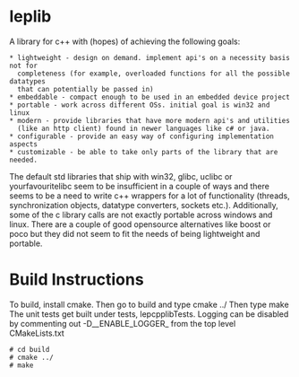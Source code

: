 leplib
=========
A library for c++ with (hopes) of achieving the following goals:

    * lightweight - design on demand. implement api's on a necessity basis not for 
      completeness (for example, overloaded functions for all the possible datatypes 
      that can potentially be passed in)
    * embeddable - compact enough to be used in an embedded device project
    * portable - work across different OSs. initial goal is win32 and linux
    * modern - provide libraries that have more modern api's and utilities 
      (like an http client) found in newer languages like c# or java.
    * configurable - provide an easy way of configuring implementation aspects
    * customizable - be able to take only parts of the library that are needed. 

The default std libraries that ship with win32, glibc, uclibc or yourfavouritelibc seem to be 
insufficient in a couple of ways and there seems to be a need to write c++ wrappers for a lot 
of functionality (threads, synchronization objects, datatype converters, sockets etc.). 
Additionally, some of the c library calls are not exactly portable across windows and linux. 
There are a couple of good opensource alternatives like boost or poco but they did not seem to 
fit the needs of being lightweight and portable.

Build Instructions
=====================
To build, install cmake. Then go to build and type cmake ../
Then type make
The unit tests get built under tests, lepcpplibTests.
Logging can be disabled by commenting out -D__ENABLE_LOGGER_ from the top level
CMakeLists.txt

    # cd build
    # cmake ../
    # make
